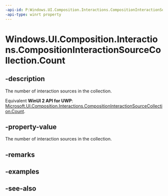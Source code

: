 ```yaml
---
-api-id: P:Windows.UI.Composition.Interactions.CompositionInteractionSourceCollection.Count
-api-type: winrt property
---
```


<!-- Property syntax
public int Count { get; }
-->

# Windows.UI.Composition.Interactions.CompositionInteractionSourceCollection.Count

## -description
The number of interaction sources in the collection.

Equivalent **WinUI 2 API for UWP**: [Microsoft.UI.Composition.Interactions.CompositionInteractionSourceCollection.Count](/windows/winui/api/microsoft.ui.composition.interactions.compositioninteractionsourcecollection.count).

## -property-value
The number of interaction sources in the collection.

## -remarks

## -examples

## -see-also
